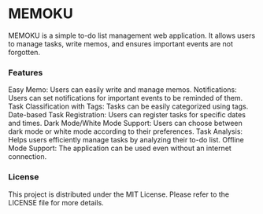 # MEMOKU

MEMOKU is a simple to-do list management web application. It allows users to manage tasks, write memos, and ensures important events are not forgotten.

### Features
Easy Memo: Users can easily write and manage memos.
Notifications: Users can set notifications for important events to be reminded of them.
Task Classification with Tags: Tasks can be easily categorized using tags.
Date-based Task Registration: Users can register tasks for specific dates and times.
Dark Mode/White Mode Support: Users can choose between dark mode or white mode according to their preferences.
Task Analysis: Helps users efficiently manage tasks by analyzing their to-do list.
Offline Mode Support: The application can be used even without an internet connection.

### License
This project is distributed under the MIT License. Please refer to the LICENSE file for more details.